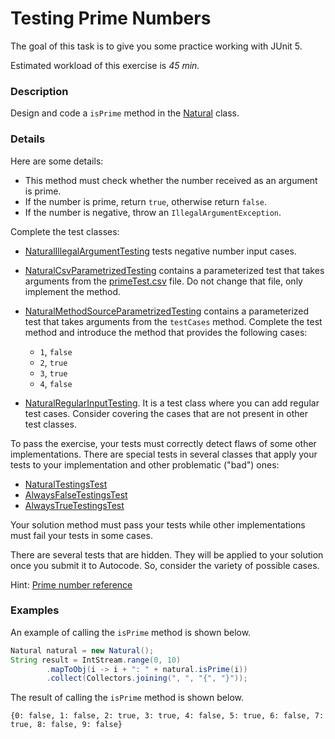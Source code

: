 # Testing Prime Numbers

The goal of this task is to give you some practice working with JUnit 5.

Estimated workload of this exercise is *45 min.*

### Description

Design and code a `isPrime` method in the [Natural](src/main/java/com/epam/rd/autotasks/Natural.java) class.

### Details

Here are some details:

- This method must check whether the number received as an argument is prime.
- If the number is prime, return `true`, otherwise return `false`.
- If the number is negative, throw an `IllegalArgumentException`.

Complete the test classes:

- [NaturalIllegalArgumentTesting](src/main/java/com/epam/rd/autotasks/NaturalIllegalArgumentTesting.java) tests negative number input cases.

- [NaturalCsvParametrizedTesting](src/main/java/com/epam/rd/autotasks/NaturalCsvParametrizedTesting.java) contains a parameterized test that takes arguments from the [primeTest.csv](src/main/resources/primeTest.csv) file. Do not change that file, only implement the method.

- [NaturalMethodSourceParametrizedTesting](src/main/java/com/epam/rd/autotasks/NaturalMethodSourceParametrizedTesting.java) contains a parameterized test that takes arguments from the `testCases` method. Complete the test method and introduce the method that provides the following cases:
    - `1`, `false`
    - `2`, `true`
    - `3`, `true`
    - `4`, `false`

- [NaturalRegularInputTesting](src/main/java/com/epam/rd/autotasks/NaturalRegularInputTesting.java). It is a test class where you can add regular test cases. Consider covering the cases that are not present in other test classes.

To pass the exercise, your tests must correctly detect flaws of some other implementations.
There are special tests in several classes that apply your tests to your implementation and other problematic ("bad") ones:

- [NaturalTestingsTest](src/test/java/com/epam/rd/autotasks/NaturalTestingsTest.java)
- [AlwaysFalseTestingsTest](src/test/java/com/epam/rd/autotasks/AlwaysFalseTestingsTest.java)
- [AlwaysTrueTestingsTest](src/test/java/com/epam/rd/autotasks/AlwaysTrueTestingsTest.java)

Your solution method must pass your tests while other implementations must fail your tests in some cases.

There are several tests that are hidden. They will be applied to your solution once you submit it to Autocode. So, consider the variety of possible cases.

Hint: [Prime number reference](https://en.wikipedia.org/wiki/Prime_number)

### Examples

An example of calling the `isPrime` method is shown below.

```java
Natural natural = new Natural();
String result = IntStream.range(0, 10)
        .mapToObj(i -> i + ": " + natural.isPrime(i))
        .collect(Collectors.joining(", ", "{", "}"));
```

The result of calling the `isPrime` method is shown below.

```
{0: false, 1: false, 2: true, 3: true, 4: false, 5: true, 6: false, 7: true, 8: false, 9: false}
```
